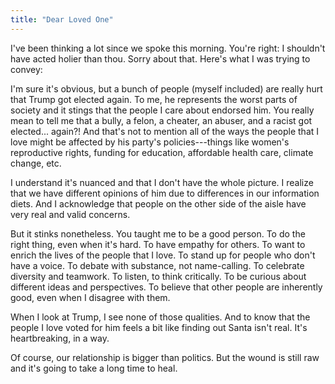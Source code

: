 ```yaml
---
title: "Dear Loved One"
---
```


I've been thinking a lot since we spoke this morning. You're right: I shouldn't
have acted holier than thou. Sorry about that. Here's what I was trying to
convey:

I'm sure it's obvious, but a bunch of people (myself included) are really hurt
that Trump got elected again. To me, he represents the worst parts of society
and it stings that the people I care about endorsed him. You really mean to tell
me that a bully, a felon, a cheater, an abuser, and a racist got elected...
again?! And that's not to mention all of the ways the people that I love might
be affected by his party's policies---things like women's reproductive rights,
funding for education, affordable health care, climate change, etc.

I understand it's nuanced and that I don't have the whole picture. I realize
that we have different opinions of him due to differences in our information
diets. And I acknowledge that people on the other side of the aisle have very
real and valid concerns.

But it stinks nonetheless. You taught me to be a good person. To do the right
thing, even when it's hard. To have empathy for others. To want to enrich the
lives of the people that I love. To stand up for people who don't have a voice.
To debate with substance, not name-calling. To celebrate diversity and teamwork.
To listen, to think critically. To be curious about different ideas and
perspectives. To believe that other people are inherently good, even when I
disagree with them.

When I look at Trump, I see none of those qualities. And to know that the people
I love voted for him feels a bit like finding out Santa isn't real. It's
heartbreaking, in a way.

Of course, our relationship is bigger than politics.
But the wound is still raw and it's going to take a long time to heal.
